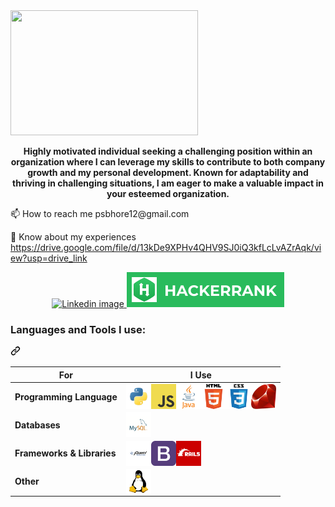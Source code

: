 <img src="https://i.ibb.co/vJrYpRZ/POOJA-BHORE.jpg" style="align=:center;width:300px;height:200px">
<p align="center" dir="auto">
  <strong>Highly motivated individual seeking a challenging position within an organization where I can leverage my skills to contribute to both company growth and my personal development. Known for adaptability and thriving in challenging situations, I am eager to make a valuable impact in your esteemed organization.</strong>
</p>
📫 How to reach me psbhore12@gmail.com

📄 Know about my experiences https://drive.google.com/file/d/13kDe9XPHv4QHV9SJ0iQ3kfLcLvAZrAqk/view?usp=drive_link

<p align="center" dir="auto">
  <a href="https://www.linkedin.com/in/pooja-bhore-424a79257/" rel="nofollow">
    <img src="https://icons8.com/icon/qNUNvR9aEWql/linkedin-circled" alt="Linkedin image" style="max-width: 100%;">
  </a> 
  <a href="https://www.hackerrank.com/profile/psbhore" rel="nofollow">
    <img src="https://raw.githubusercontent.com/VaibhavSaini19/VaibhavSaini19/master/assets/hackerrank.svg" alt="Hackerrank image" style="max-width: 100%;">
  </a>  
</p>
<div class="markdown-heading" dir="auto"><h3 class="heading-element" dir="auto">Languages and Tools I use:</h3><a id="user-content-languages-and-tools-i-use" class="anchor" aria-label="Permalink: Languages and Tools I use:" href="#languages-and-tools-i-use"><svg class="octicon octicon-link" viewBox="0 0 16 16" version="1.1" width="16" height="16" aria-hidden="true"><path d="m7.775 3.275 1.25-1.25a3.5 3.5 0 1 1 4.95 4.95l-2.5 2.5a3.5 3.5 0 0 1-4.95 0 .751.751 0 0 1 .018-1.042.751.751 0 0 1 1.042-.018 1.998 1.998 0 0 0 2.83 0l2.5-2.5a2.002 2.002 0 0 0-2.83-2.83l-1.25 1.25a.751.751 0 0 1-1.042-.018.751.751 0 0 1-.018-1.042Zm-4.69 9.64a1.998 1.998 0 0 0 2.83 0l1.25-1.25a.751.751 0 0 1 1.042.018.751.751 0 0 1 .018 1.042l-1.25 1.25a3.5 3.5 0 1 1-4.95-4.95l2.5-2.5a3.5 3.5 0 0 1 4.95 0 .751.751 0 0 1-.018 1.042.751.751 0 0 1-1.042.018 1.998 1.998 0 0 0-2.83 0l-2.5 2.5a1.998 1.998 0 0 0 0 2.83Z"></path></svg></a></div>
<table>
<thead>
<tr>
<th><strong>For</strong></th>
<th><strong>I Use</strong></th>
</tr>
</thead>
<tbody>
<tr>
<td><strong>Programming Language</strong></td>
<td>
  <a target="_blank" rel="noopener noreferrer nofollow" href="https://raw.githubusercontent.com/github/explore/78df643247d429f6cc873026c0622819ad797942/topics/python/python.png">
    <img align="left" alt="Python" width="40px" src="https://raw.githubusercontent.com/github/explore/78df643247d429f6cc873026c0622819ad797942/topics/python/python.png" style="max-width: 100%;">
  </a> 
  <a target="_blank" rel="noopener noreferrer nofollow" href="https://raw.githubusercontent.com/github/explore/80688e429a7d4ef2fca1e82350fe8e3517d3494d/topics/javascript/javascript.png">
    <img align="left" alt="JavaScript" width="40px" src="https://raw.githubusercontent.com/github/explore/80688e429a7d4ef2fca1e82350fe8e3517d3494d/topics/javascript/javascript.png" style="max-width: 100%;">
  </a> 
  <a target="_blank" rel="noopener noreferrer nofollow" href="https://raw.githubusercontent.com/github/explore/80688e429a7d4ef2fca1e82350fe8e3517d3494d/topics/java/java.png">
    <img align="left" alt="Java" width="40px" src="https://raw.githubusercontent.com/github/explore/80688e429a7d4ef2fca1e82350fe8e3517d3494d/topics/java/java.png" style="max-width: 100%;">
  </a> 
  <a target="_blank" rel="noopener noreferrer nofollow" href="https://raw.githubusercontent.com/github/explore/80688e429a7d4ef2fca1e82350fe8e3517d3494d/topics/html/html.png">
    <img align="left" alt="HTML5" width="40px" src="https://raw.githubusercontent.com/github/explore/80688e429a7d4ef2fca1e82350fe8e3517d3494d/topics/html/html.png" style="max-width: 100%;">
  </a> 
  <a target="_blank" rel="noopener noreferrer nofollow" href="https://raw.githubusercontent.com/github/explore/80688e429a7d4ef2fca1e82350fe8e3517d3494d/topics/css/css.png">
    <img align="left" alt="CSS3" width="40px" src="https://raw.githubusercontent.com/github/explore/80688e429a7d4ef2fca1e82350fe8e3517d3494d/topics/css/css.png" style="max-width: 100%;">
  </a>
  <a target="_blank" rel="noopener noreferrer nofollow" href="https://raw.githubusercontent.com/github/explore/main/topics/ruby/ruby.png">
    <img align="left" alt="Ruby" width="40px" src="https://raw.githubusercontent.com/github/explore/main/topics/ruby/ruby.png" style="max-width: 100%;">
  </a>
</td>
</tr>
<tr>
<td><strong>Databases</strong></td>
<td>
  <a target="_blank" rel="noopener noreferrer nofollow" href="https://raw.githubusercontent.com/github/explore/80688e429a7d4ef2fca1e82350fe8e3517d3494d/topics/mysql/mysql.png">
    <img align="left" alt="MySQL" width="40px" src="https://raw.githubusercontent.com/github/explore/80688e429a7d4ef2fca1e82350fe8e3517d3494d/topics/mysql/mysql.png" style="max-width: 100%;">
  </a> 
</td>
</tr>
<tr>
<td><strong>Frameworks &amp; Libraries</strong></td>
<td>
  <a target="_blank" rel="noopener noreferrer nofollow" href="https://raw.githubusercontent.com/github/explore/80688e429a7d4ef2fca1e82350fe8e3517d3494d/topics/jquery/jquery.png">
    <img align="left" alt="Jquery" width="40px" src="https://raw.githubusercontent.com/github/explore/80688e429a7d4ef2fca1e82350fe8e3517d3494d/topics/jquery/jquery.png" style="max-width: 100%;">
  </a> 
  <a target="_blank" rel="noopener noreferrer nofollow" href="https://raw.githubusercontent.com/github/explore/80688e429a7d4ef2fca1e82350fe8e3517d3494d/topics/bootstrap/bootstrap.png">
    <img align="left" alt="Bootstrap" width="40px" src="https://raw.githubusercontent.com/github/explore/80688e429a7d4ef2fca1e82350fe8e3517d3494d/topics/bootstrap/bootstrap.png" style="max-width: 100%;">
  </a>
  <a target="_blank" rel="noopener noreferrer nofollow" href="https://raw.githubusercontent.com/github/explore/main/topics/rails/rails.png">
    <img align="left" alt="Rails" width="40px" src="https://raw.githubusercontent.com/github/explore/main/topics/rails/rails.png" style="max-width: 100%;">
  </a>
</td>
</tr>
<tr>
<td><strong>Other</strong></td>
<td>
  <a target="_blank" rel="noopener noreferrer nofollow" href="https://raw.githubusercontent.com/github/explore/main/topics/linux/linux.png">
    <img align="left" alt="Linux" width="40px" src="https://raw.githubusercontent.com/github/explore/main/topics/linux/linux.png" style="max-width: 100%;">
  </a>
</td>
</tr>
</tbody>
</table>
